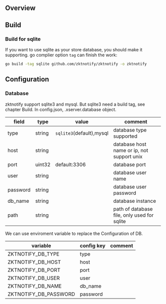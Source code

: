 
## Overview
## Build
### Build for sqlite
If you want to use sqlite as your store database, you should make it supporting.
go complier option `tag` can finish the work:
```bash
go build -tag sqlite github.com/zktnotify/zktnotify -o zktnotify
```

## Configuration
### Database
zktnotify support sqlite3 and mysql. But sqlite3 need a build tag, see chapter Build.
In config.json, .xserver.database object.

|field|type|value|comment|
|----|----|----|----|
|type|string|`sqlite3`(default),mysql|database type supported|
|host|string||database host name or ip, not support unix|
|port|uint32|default:3306|database port|
|user|string||database user name|
|password|string||database user password|
|db_name|string||database instance|
|path|string||path of database file, only used for sqlite|

We can use enviroment variable to replace the Configuration of DB.

|variable|config key|comment|
|----|----|----|
|ZKTNOTIFY_DB_TYPE|type|||
|ZKTNOTIFY_DB_HOST|host|||
|ZKTNOTIFY_DB_PORT|port|||
|ZKTNOTIFY_DB_USER|user|||
|ZKTNOTIFY_DB_NAME|db_name|||
|ZKTNOTIFY_DB_PASSWORD|password|||
